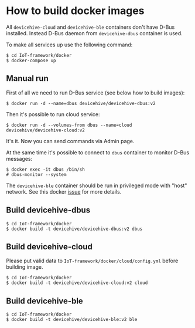 # How to build docker images

All `devicehive-cloud` and `devicehive-ble` containers don't have D-Bus installed.
Instead D-Bus daemon from `devicehive-dbus` container is used.

To make all services up use the following command:

```{.sh}
$ cd IoT-framework/docker
$ docker-compose up
```

## Manual run

First of all we need to run D-Bus service (see below how to build images):

```{.sh}
$ docker run -d --name=dbus devicehive/devicehive-dbus:v2
```

Then it's possible to run cloud service:

```{.sh}
$ docker run -d --volumes-from dbus --name=cloud devicehive/devicehive-cloud:v2
```

It's it. Now you can send commands via Admin page.

At the same time it's possible to connect to `dbus` container to monitor D-Bus messages:

```{.sh}
$ docker exec -it dbus /bin/sh
# dbus-monitor --system
```

The `devicehive-ble` container should be run in privileged mode with "host" network.
See this docker [issue](https://github.com/docker/docker/issues/16208) for more details.


## Build devicehive-dbus
```{.sh}
$ cd IoT-framework/docker
$ docker build -t devicehive/devicehive-dbus:v2 dbus
```

## Build devicehive-cloud
Please put valid data to `IoT-framework/docker/cloud/config.yml` before building image.

```{.sh}
$ cd IoT-framework/docker
$ docker build -t devicehive/devicehive-cloud:v2 cloud
```

## Build devicehive-ble
```{.sh}
$ cd IoT-framework/docker
$ docker build -t devicehive/devicehive-ble:v2 ble
```
